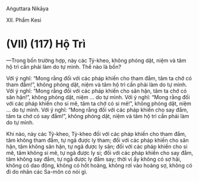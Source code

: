 Aṅguttara Nikāya

XII. Phẩm Kesi

# (VII) (117) Hộ Trì

—Trong bốn trường hợp, này các Tỷ-kheo, không phóng dật, niệm và tâm hộ trì cần phải làm do tự mình. Thế nào là bốn?

Với ý nghĩ: “Mong rằng đối với các pháp khiến cho tham đắm, tâm ta chớ có tham đắm!”, không phóng dật, niệm và tâm hộ trì cần phải làm do tự mình. Với ý nghĩ: “Mong rằng đối với các pháp khiến cho sân hận, tâm ta chớ có sân hận!”, không phóng dật, niệm ... do tự mình. Với ý nghĩ: “Mong rằng đối với các pháp khiến cho si mê, tâm ta chớ có si mê!”, không phóng dật, niệm ... do tự mình. Với ý nghĩ: “Mong rằng đối với các pháp khiến cho say đắm, tâm ta chớ có say đắm!”, không phóng dật, niệm và tâm hộ trì cần phải làm do tự mình.

Khi nào, này các Tỷ-kheo, Tỷ-kheo đối với các pháp khiến cho tham đắm, tâm không tham đắm, tự ngã được ly tham; đối với các pháp khiến cho sân hận, tâm không sân hận, tự ngã được ly sân; đối với các pháp khiến cho si mê, tâm không si mê, tự ngã được ly si; đối với các pháp khiến cho say đắm, tâm không say đắm, tự ngã được ly đắm say; thời vị ấy không có sợ hãi, không có dao động, không có hốt hoảng, không rơi vào hoảng sợ, không có đi do nhân các Sa-môn có nói gì.

